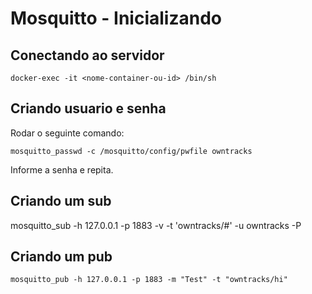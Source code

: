 # Mosquitto - Inicializando

## Conectando ao servidor
```
docker-exec -it <nome-container-ou-id> /bin/sh
```

## Criando usuario e senha
Rodar o seguinte comando:
```
mosquitto_passwd -c /mosquitto/config/pwfile owntracks
```

Informe a senha e repita.

## Criando um sub
mosquitto_sub -h 127.0.0.1 -p 1883 -v -t 'owntracks/#' -u owntracks -P <senha>

## Criando um pub
``` 
mosquitto_pub -h 127.0.0.1 -p 1883 -m "Test" -t "owntracks/hi"
``` 
